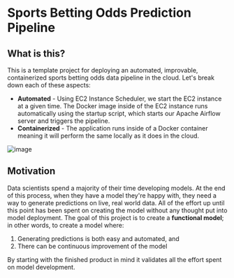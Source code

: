 # Sports Betting Odds Prediction Pipeline

## What is this?
This is a template project for deploying an automated, improvable, containerized sports betting odds data pipeline in the cloud. Let's break down each of these aspects:

- **Automated** - Using EC2 Instance Scheduler, we start the EC2 instance at a given time. The Docker image inside of the EC2 instance runs automatically using the startup script, which starts our Apache Airflow server and triggers the pipeline.
- **Containerized** - The application runs inside of a Docker container meaning it will perform the same locally as it does in the cloud.


![image](https://github.com/tbryan2/sports-betting-odds-prediction-pipeline/assets/29851231/a8af1c9c-f84a-4557-a84a-21ef1551a8bb)


## Motivation
Data scientists spend a majority of their time developing models. At the end of this process, when they have a model they're happy with, they need a way to generate predictions on live, real world data. All of the effort up until this point has been spent on creating the model without any thought put into model deployment. The goal of this project is to create a __functional model__; in other words, to create a model where:

1) Generating predictions is both easy and automated, and
2) There can be continuous improvement of the model

By starting with the finished product in mind it validates all the effort spent on model development.
